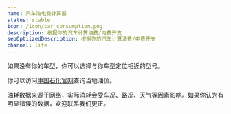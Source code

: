 ```yaml
---
name: 汽车油电费计算器
status: stable
icon: /icon/car_consumption.png
description: 根据你的汽车计算油费/电费开支
seoOptiizedDescription: 根据你的汽车计算油费/电费开支
channel: life
---
```


如果没有你的车型，你可以选择与你车型定位相近的型号。

你可以访问[中国石化官网](https://cx.sinopecsales.com/yjkqiantai/core/main)查询当地油价。

油耗数据来源于网络，实际消耗会受车况、路况、天气等因素影响。如果你认为有明显错误的数据，欢迎联系我们更正。
